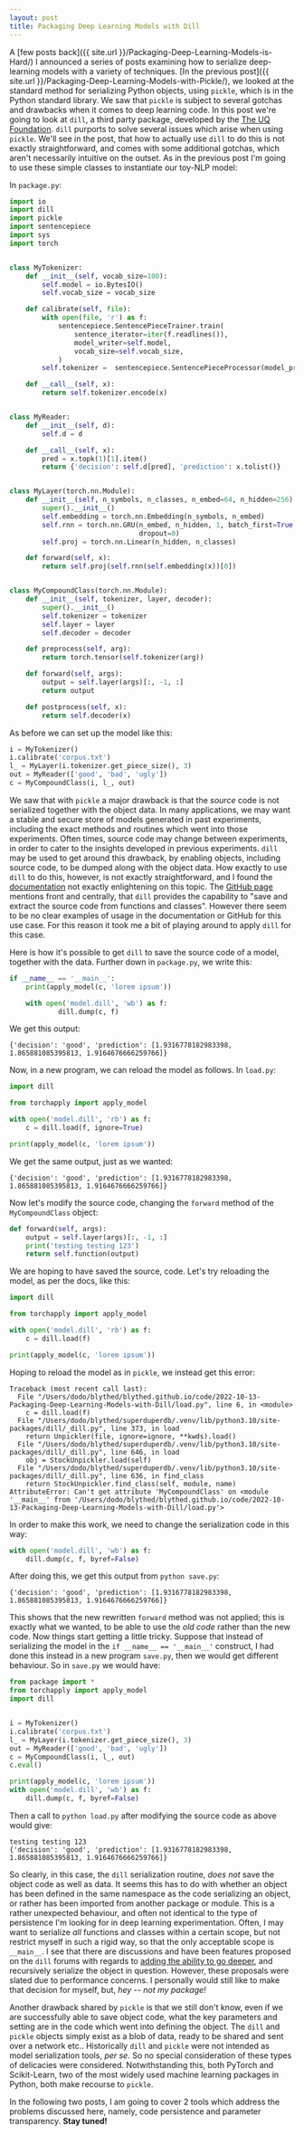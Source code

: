 ```yaml
---
layout: post
title: Packaging Deep Learning Models with Dill
---
```


A  [few posts back]({{ site.url }}/Packaging-Deep-Learning-Models-is-Hard/) I announced a series of posts examining how to serialize deep-learning models with a variety of techniques. [In the previous post]({{ site.url }}/Packaging-Deep-Learning-Models-with-Pickle/), we looked at the standard method for serializing Python objects, using `pickle`, which is in the Python standard library. We saw that `pickle` is subject to several gotchas and drawbacks when it comes to deep learning code. In this post we're going to look at `dill`, a third party package, developed by the [The UQ Foundation](https://github.com/uqfoundation). `dill` purports to solve several issues which arise when using `pickle`. We'll see in the post, that how to actually use `dill` to do this is not exactly straightforward, and comes with some additional gotchas, which aren't necessarily intuitive on the outset. As in the previous post I'm going to use these simple classes to instantiate our toy-NLP model:

In `package.py`:

```python
import io
import dill
import pickle
import sentencepiece
import sys
import torch


class MyTokenizer:
    def __init__(self, vocab_size=100):
        self.model = io.BytesIO()
        self.vocab_size = vocab_size

    def calibrate(self, file):
        with open(file, 'r') as f:
            sentencepiece.SentencePieceTrainer.train(
                sentence_iterator=iter(f.readlines()),
                model_writer=self.model,
                vocab_size=self.vocab_size,
            )
        self.tokenizer =  sentencepiece.SentencePieceProcessor(model_proto=self.model.getvalue())

    def __call__(self, x):
        return self.tokenizer.encode(x)


class MyReader:
    def __init__(self, d):
        self.d = d

    def __call__(self, x):
        pred = x.topk(1)[1].item()
        return {'decision': self.d[pred], 'prediction': x.tolist()}


class MyLayer(torch.nn.Module):
    def __init__(self, n_symbols, n_classes, n_embed=64, n_hidden=256):
        super().__init__()
        self.embedding = torch.nn.Embedding(n_symbols, n_embed)
        self.rnn = torch.nn.GRU(n_embed, n_hidden, 1, batch_first=True,
                                dropout=0)
        self.proj = torch.nn.Linear(n_hidden, n_classes)

    def forward(self, x):
        return self.proj(self.rnn(self.embedding(x))[0])


class MyCompoundClass(torch.nn.Module):
    def __init__(self, tokenizer, layer, decoder):
        super().__init__()
        self.tokenizer = tokenizer
        self.layer = layer
        self.decoder = decoder

    def preprocess(self, arg):
        return torch.tensor(self.tokenizer(arg))

    def forward(self, args):
        output = self.layer(args)[:, -1, :]
        return output

    def postprocess(self, x):
        return self.decoder(x)
```

As before we can set up the model like this:

```python
i = MyTokenizer()
i.calibrate('corpus.txt')
l_ = MyLayer(i.tokenizer.get_piece_size(), 3)
out = MyReader(['good', 'bad', 'ugly'])
c = MyCompoundClass(i, l_, out)
```

We saw that with `pickle` a major drawback is that the *source* code is not serialized together with the object data. In many applications, we may want a stable and secure store of models generated in past experiments, including the exact methods and routines which went into those experiments. Often times, source code may change between experiments, in order to cater to the insights developed in previous experiments. `dill` may be used to get around this drawback, by enabling objects, including source code, to be dumped along with the object data. How exactly to use `dill` to do this, however, is not exactly straightforward, and I found the [documentation]() not exactly enlightening on this topic. The [GitHub page](https://github.com/uqfoundation/dill) mentions front and centrally, that `dill` provides the capability to "save and extract the source code from functions and classes". However there seem to be no clear examples of usage in the documentation or GitHub for this use case. For this reason it took me a bit of playing around to apply `dill` for this case.

Here is how it's possible to get `dill` to save the source code of a model, together with the data. Further down in `package.py`, we write this:

```python
if __name__ == '__main__':
    print(apply_model(c, 'lorem ipsum'))

    with open('model.dill', 'wb') as f:
    		dill.dump(c, f)
```

We get this output:

```
{'decision': 'good', 'prediction': [1.9316778182983398, 1.865881085395813, 1.9164676666259766]}
```

Now, in a new program, we can reload the model as follows. In `load.py`:

```python
import dill

from torchapply import apply_model

with open('model.dill', 'rb') as f:
    c = dill.load(f, ignore=True)

print(apply_model(c, 'lorem ipsum'))
```

We get the same output, just as we wanted:

```
{'decision': 'good', 'prediction': [1.9316778182983398, 1.865881085395813, 1.9164676666259766]}
```

Now let's modify the source code, changing the `forward` method of the `MyCompoundClass` object:

```python
def forward(self, args):
    output = self.layer(args)[:, -1, :]
    print('testing testing 123')
    return self.function(output)
```

We are hoping to have saved the source, code. Let's try reloading the model, as per the docs, like this:

```python
import dill

from torchapply import apply_model

with open('model.dill', 'rb') as f:
    c = dill.load(f)

print(apply_model(c, 'lorem ipsum'))
```

Hoping to reload the model as in `pickle`, we instead get this error:

```
Traceback (most recent call last):
  File "/Users/dodo/blythed/blythed.github.io/code/2022-10-13-Packaging-Deep-Learning-Models-with-Dill/load.py", line 6, in <module>
    c = dill.load(f)
  File "/Users/dodo/blythed/superduperdb/.venv/lib/python3.10/site-packages/dill/_dill.py", line 373, in load
    return Unpickler(file, ignore=ignore, **kwds).load()
  File "/Users/dodo/blythed/superduperdb/.venv/lib/python3.10/site-packages/dill/_dill.py", line 646, in load
    obj = StockUnpickler.load(self)
  File "/Users/dodo/blythed/superduperdb/.venv/lib/python3.10/site-packages/dill/_dill.py", line 636, in find_class
    return StockUnpickler.find_class(self, module, name)
AttributeError: Can't get attribute 'MyCompoundClass' on <module '__main__' from '/Users/dodo/blythed/blythed.github.io/code/2022-10-13-Packaging-Deep-Learning-Models-with-Dill/load.py'>
```

In order to make this work, we need to change the serialization code in this way:

```python
with open('model.dill', 'wb') as f:
    dill.dump(c, f, byref=False)
```

After doing this, we get this output from `python save.py`:

```
{'decision': 'good', 'prediction': [1.9316778182983398, 1.865881085395813, 1.9164676666259766]}
```

This shows that the new rewritten `forward` method was not applied; this is exactly what we wanted, to be able to use the *old code* rather than the new code.
Now things start getting a little tricky. Suppose that instead of serializing the model in the `if __name__ == '__main__'` construct, I had done this instead in a new program `save.py`, then we would get different behaviour. So in `save.py` we would have:

```python
from package import *
from torchapply import apply_model
import dill


i = MyTokenizer()
i.calibrate('corpus.txt')
l_ = MyLayer(i.tokenizer.get_piece_size(), 3)
out = MyReader(['good', 'bad', 'ugly'])
c = MyCompoundClass(i, l_, out)
c.eval()

print(apply_model(c, 'lorem ipsum'))
with open('model.dill', 'wb') as f:
    dill.dump(c, f, byref=False)

```

Then a call to `python load.py` after modifying the source code as above would give:

```
testing testing 123
{'decision': 'good', 'prediction': [1.9316778182983398, 1.865881085395813, 1.9164676666259766]}
```

So clearly, in this case, the `dill` serialization routine, *does not* save the object code as well as data. It seems this has to do with whether an object has been defined in the same namespace as the code serializing an object, or rather has been imported from another package or module. This is a rather unexpected behaviour, and often not identical to the type of persistence I'm looking for in deep learning experimentation. Often, I may want to serialize *all* functions and classes within a certain scope, but not restrict myself in such a rigid way, so that the only acceptable scope is `__main__`. I see that there are discussions and have been features proposed on the `dill` forums with regards to [adding the ability to go deeper](https://github.com/uqfoundation/dill/pull/47), and recursively serialize the object in question. However, these proposals were slated due to performance concerns. I personally would still like to make that decision for myself, but, *hey -- not my package!*

Another drawback shared by `pickle` is that we still don't know, even if we are successfully able to save object code, what the key parameters and setting are in the code which went into defining the object. The `dill` and `pickle` objects simply exist as a blob of data, ready to be shared and sent over a network etc.. Historically `dill` and `pickle` were not intended as model serialization tools, *per se*. So no special consideration of these types of delicacies were considered. Notwithstanding this, both PyTorch and Scikit-Learn, two of the most widely used machine learning packages in Python, both make recourse to `pickle`.

In the following two posts, I am going to cover 2 tools which address the problems discussed here, namely, code persistence and parameter transparency. **Stay tuned!**


